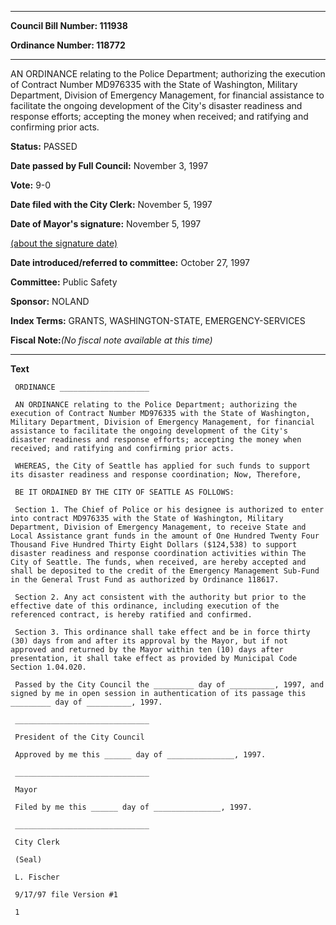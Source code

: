 

********

**Council Bill Number: 111938**
   
**Ordinance Number: 118772**
********

 AN ORDINANCE relating to the Police Department; authorizing the execution of Contract Number MD976335 with the State of Washington, Military Department, Division of Emergency Management, for financial assistance to facilitate the ongoing development of the City's disaster readiness and response efforts; accepting the money when received; and ratifying and confirming prior acts.

**Status:** PASSED
   
**Date passed by Full Council:** November 3, 1997
   
**Vote:** 9-0
   
**Date filed with the City Clerk:** November 5, 1997
   
**Date of Mayor's signature:** November 5, 1997
   
[(about the signature date)](/~public/approvaldate.htm)
   
   
   
**Date introduced/referred to committee:** October 27, 1997
   
**Committee:** Public Safety
   
**Sponsor:** NOLAND
   
   
**Index Terms:** GRANTS, WASHINGTON-STATE, EMERGENCY-SERVICES

**Fiscal Note:**_(No fiscal note available at this time)_

********

**Text**
   
```
 ORDINANCE ____________________

 AN ORDINANCE relating to the Police Department; authorizing the execution of Contract Number MD976335 with the State of Washington, Military Department, Division of Emergency Management, for financial assistance to facilitate the ongoing development of the City's disaster readiness and response efforts; accepting the money when received; and ratifying and confirming prior acts.

 WHEREAS, the City of Seattle has applied for such funds to support its disaster readiness and response coordination; Now, Therefore,

 BE IT ORDAINED BY THE CITY OF SEATTLE AS FOLLOWS:

 Section 1. The Chief of Police or his designee is authorized to enter into contract MD976335 with the State of Washington, Military Department, Division of Emergency Management, to receive State and Local Assistance grant funds in the amount of One Hundred Twenty Four Thousand Five Hundred Thirty Eight Dollars ($124,538) to support disaster readiness and response coordination activities within The City of Seattle. The funds, when received, are hereby accepted and shall be deposited to the credit of the Emergency Management Sub-Fund in the General Trust Fund as authorized by Ordinance 118617.

 Section 2. Any act consistent with the authority but prior to the effective date of this ordinance, including execution of the referenced contract, is hereby ratified and confirmed.

 Section 3. This ordinance shall take effect and be in force thirty (30) days from and after its approval by the Mayor, but if not approved and returned by the Mayor within ten (10) days after presentation, it shall take effect as provided by Municipal Code Section 1.04.020.

 Passed by the City Council the _________ day of __________, 1997, and signed by me in open session in authentication of its passage this _________ day of __________, 1997.

 ______________________________

 President of the City Council

 Approved by me this ______ day of _______________, 1997.

 ______________________________

 Mayor

 Filed by me this ______ day of _______________, 1997.

 ______________________________

 City Clerk

 (Seal)

 L. Fischer

 9/17/97 file Version #1

 1

```

